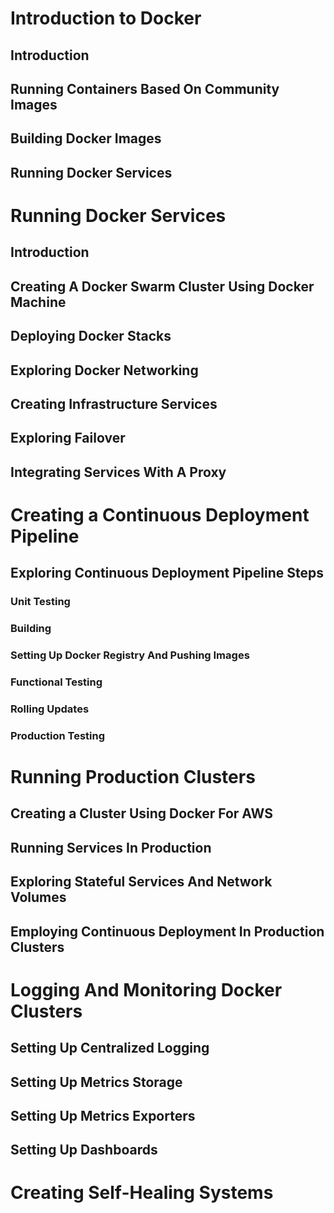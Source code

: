 # Introduction to Docker

## Introduction

## Running Containers Based On Community Images

## Building Docker Images

## Running Docker Services

# Running Docker Services

## Introduction

## Creating A Docker Swarm Cluster Using Docker Machine

## Deploying Docker Stacks

## Exploring Docker Networking

## Creating Infrastructure Services

## Exploring Failover

## Integrating Services With A Proxy

# Creating a Continuous Deployment Pipeline

## Exploring Continuous Deployment Pipeline Steps

### Unit Testing

### Building

### Setting Up Docker Registry And Pushing Images

### Functional Testing

### Rolling Updates

### Production Testing

# Running Production Clusters

## Creating a Cluster Using Docker For AWS

## Running Services In Production

## Exploring Stateful Services And Network Volumes

## Employing Continuous Deployment In Production Clusters

# Logging And Monitoring Docker Clusters

## Setting Up Centralized Logging

## Setting Up Metrics Storage

## Setting Up Metrics Exporters

## Setting Up Dashboards

# Creating Self-Healing Systems
